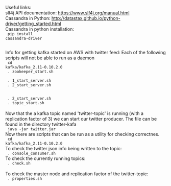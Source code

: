 Useful links: </br>
slf4j API documentation: https://www.slf4j.org/manual.html </br>
Cassandra in Python:
http://datastax.github.io/python-driver/getting_started.html
</br>
Cassandra in python installation: </br>
<code>
pip install cassandra-driver </br>
</code>


Info for getting kafka started on AWS with twitter feed:
Each of the following scripts will not be able to run as a daemon
</br>
<code>
cd kafka/kafka_2.11-0.10.2.0
</code>
</br>
<code>
. zookeeper_start.sh <br />
. 1_start_server.sh
</code>
</br>
<code>
. 2_start_server.sh
</br>
</code>
</br>
<code>
. 2_start_server.sh <br />
. topic_start.sh 
</code>
</br>
Now that the a kafka topic named 'twitter-topic' is running (with a replication
factor of 3) we can start our twitter producer. The file can be found in the
directory twitter-kafa
</br>
<code>
java -jar twitter.jar 
</code>
</br>
Now there are scripts that can be run as a utility for checking correctnes.
</br>
<code>
cd kafka/kafka_2.11-0.10.2.0
</code>
</br>
To check the twitter json info being written to the topic:
</br>
<code>
. console_consumer.sh
</code>
</br>
To check the currently running topics:
</br>
<code>
. check.sh
</code>
</br>
To check the master node and replication factor of the twitter-topic:
</br>
<code>
. properties.sh
</code>


